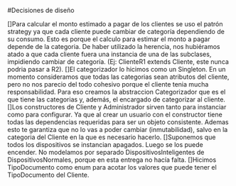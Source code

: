 #Decisiones de diseño

[]Para calcular el monto estimado a pagar de los clientes se uso el patrón strategy ya que cada cliente puede cambiar de categoría dependiendo de su consumo. Esto es porque el calculo para estimar el monto a pagar depende de la categoria. De haber utilizado la herencia, nos hubiéramos atado a que cada cliente fuera una instancia de una de las subclases, impidiendo cambiar de categoría. (Ej: ClienteR1 extends Cliente, este nunca podria pasar a R2).
[]El categorizador lo hicimos como un Singleton. En un momento consideramos que todas las categorias sean atributos del cliente, pero no nos parecio del todo cohesivo porque el cliente tenia mucha responsabilidad. Para eso creamos la abstraccion Categorizador que es el que tiene las categorias y, además, el encargado de categorizar al cliente.
[]Los constructores de Cliente y Administrador sirven tanto para instanciar como para configurar. Ya que al crear un usuario con el constructor tiene todas las dependencias requeridas para ser un objeto consistente. Ademas esto te garantiza que no lo vas a poder cambiar (inmutabilidad), salvo en la categoria del Cliente en la que es necesario hacerlo.
[]Suponemos que todos los dispositivos se instancian apagados. Luego se los puede encender. No modelamos por separado DispositivosInteligentes de DispositivosNormales, porque en esta entrega no hacía falta.
[]Hicimos TipoDocumento como enum para acotar los valores que puede tener el TipoDocumento del Cliente.